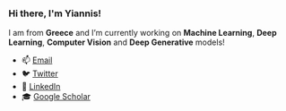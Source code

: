 ### Hi there, I'm Yiannis!

I am from **Greece** and I’m currently working on **Machine Learning**, **Deep Learning**, **Computer Vision** and **Deep Generative** models!

- 📫 [Email](johngatop@gmail.com)
- 🐦 [Twitter](https://twitter.com/JohnGatop)
- 💼 [LinkedIn](https://www.linkedin.com/in/ioannis-gatopoulos-296625126/)
- 🎓 [Google Scholar](https://scholar.google.com/citations?user=Tb0yDfkAAAAJ&hl=en)


<!--
**ioangatop/ioangatop** is a ✨ _special_ ✨ repository because its `README.md` (this file) appears on your GitHub profile.

Here are some ideas to get you started:

- 🔭 I’m currently working on ...
- 🌱 I’m currently learning ...
- 👯 I’m looking to collaborate on ...
- 🤔 I’m looking for help with ...
- 💬 Ask me about ...
- 📫 How to reach me: ...
- 😄 Pronouns: ...
- ⚡ Fun fact: ...
-->
